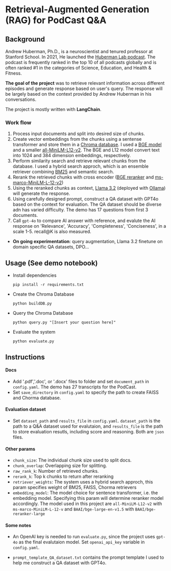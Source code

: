# Retrieval-Augmented Generation (RAG) for PodCast Q&A
## Background

Andrew Huberman, Ph.D., is a neuroscientist and tenured professor at Stanford School.
In 2021, He launched the [Huberman Lab podcast](https://www.hubermanlab.com/about). The podcast is frequently ranked in the top 10 of all podcasts globally and is often ranked #1 in the categories of Science, Education, and Health & Fitness.

**The goal of the project** was to retrieve relevant information across different  episodes and generate response based on user's query. The response will be  largely based on the context provided by Andrew Huberman in his conversations.

The project is mostly written with **LangChain**.
### Work flow
1. Process input documents and split into desired size of chunks.
2. Create vector embeddings from the chunks using a sentense transformer and store them in a [Chroma database](https://github.com/chroma-core/chroma). I used a [BGE model](https://github.com/FlagOpen/FlagEmbedding/tree/master) and a smaller [all-MiniLM-L12-v2](https://huggingface.co/sentence-transformers/all-MiniLM-L12-v2). The BGE and L12 model convert text into  1024 and 384 dimension embeddings, respectively. 
3. Perform similarity search and retrieve relevant chunks from the database. I used a hybrid search approch, which is an ensemble retriever combining [BM25](https://python.langchain.com/docs/integrations/retrievers/bm25/) and semantic search.
4. Rerank the retrieved chunks with cross encoder ([BGE reranker](https://huggingface.co/BAAI/bge-reranker-large) and [ms-marco-MiniLM-L-12-v2](https://huggingface.co/cross-encoder/ms-marco-MiniLM-L-12-v2))
5. Using the reranked chunks as context, [Llama 3.2](https://ollama.com/library/llama3.2) (deployed with [Ollama](https://github.com/ollama/ollama)) will generate the response.
6. Using carefully designed prompt, construct a QA dataset with GPT4o based on the context for evaluation. The QA dataset should be diverse adn has varied difficulty. The demo has 17 questions from first 3 documents.
7. Call `gpt-4o` to compare AI answer with reference, and evalute the AI response on 'Relevance', 'Accuracy', 'Completeness', 'Conciseness', in a scale 1-5. recall@K is also measured.
- **On going experimentation**: query augmentation, Llama 3.2 finetune on domain specific QA datasets, DPO...
## Usage (See demo notebook)

* Install dependencies

  `pip install -r requirements.txt`

* Create the Chroma Database

  `python buildDB.py`

* Query the Chroma Database

  `python query.py "[Insert your question here]"`

* Evaluate the system

  `python evaluate.py` 

## Instructions
#### Docs
* Add '.pdf','.doc', or '.docx' files to folder and set `document_path` in `config.yaml`. The demo has 27 transcripts for the PodCast.
* Set `save_directory` in `config.yaml` to specify the path to create FAISS and Chorma database. 
#### Evaluation dataset
* Set `dataset_path` and `results_file` in `config.yaml`. `dataset_path` is the path to a Q&A dataset used for evalutaion, and `results_file` is the path to store evaluation  resutls, including score and reasoning. Both are `json` files.
#### Other params
* `chunk_size`: The individual chunk size used to split docs.
* `chunk_overlap`: Overlapping size for splitting.
* `raw_rank_k`: Number of retrieved chunks.
* `rerank_k`: Top k chunks to return after reranking
* `retriever_weights`: The system uses a hybrid search approch, this param specifies weight of  BM25, FAISS, Chorma retrievers
* `embedding_model`: The model choice for sentence transformer, i.e. the embedding model. Specifying this param will determine  reranker model accordingly. The model used in this project are `all-MiniLM-L12-v2` with `ms-marco-MiniLM-L-12-v` and `BAAI/bge-large-en-v1.5` with `BAAI/bge-reranker-large`

#### Some notes
* An OpenAI key is needed to run `evaluate.py`, since the project uses `gpt-4o` as the final evalutaion model.
Set `openai_api_key` variable  in  `config.yaml`. 

* `prompt_template_QA_dataset.txt` contains the  prompt template I used to help me construct a QA dataset with GPT4o.
